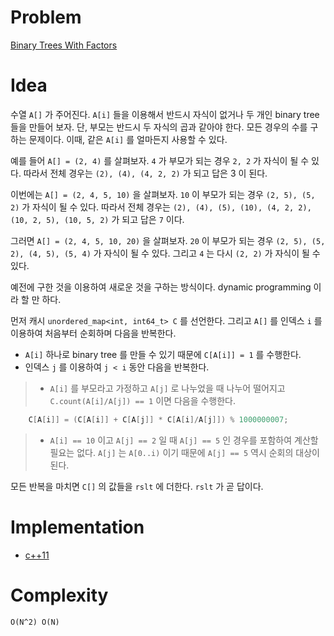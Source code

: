 # Problem

[Binary Trees With Factors](https://leetcode.com/problems/binary-trees-with-factors/)

# Idea

수열 `A[]` 가 주어진다. `A[i]` 들을 이용해서 반드시 자식이 없거나 두
개인 binary tree 들을 만들어 보자. 단, 부모는 반드시 두 자식의 곱과
같아야 한다. 모든 경우의 수를 구하는 문제이다. 이때, 같은 `A[i]` 를
얼마든지 사용할 수 있다.

예를 들어 `A[] = (2, 4)` 를 살펴보자. `4` 가 부모가 되는 경우
`2, 2` 가 자식이 될 수 있다. 따라서 전체 경우는 `(2), (4), (4, 2, 2)`
가 되고 답은 3 이 된다.

이번에는 `A[] = (2, 4, 5, 10)` 을 살펴보자. `10` 이 부모가 되는 경우
`(2, 5), (5, 2)` 가 자식이 될 수 있다. 따라서 전체 경우는 `(2), (4),
(5), (10), (4, 2, 2), (10, 2, 5), (10, 5, 2)` 가 되고 답은 `7` 이다.

그러면 `A[] = (2, 4, 5, 10, 20)` 을 살펴보자. `20` 이 부모가 되는 경우
`(2, 5), (5, 2), (4, 5), (5, 4)` 가 자식이 될 수 있다. 그리고 `4` 는
다시 `(2, 2)` 가 자식이 될 수 있다.

예전에 구한 것을 이용하여 새로운 것을 구하는 방식이다. dynamic
programming 이라 할 만 하다. 

먼저 캐시 `unordered_map<int, int64_t> C` 를 선언한다.  그리고 `A[]`
를 인덱스 `i` 를 이용하여 처음부터 순회하며 다음을 반복한다.

* `A[i]` 하나로 binary tree 를 만들 수 있기 때문에 `C[A[i]] = 1` 를
  수행한다.
* 인덱스 `j` 를 이용하여 `j < i` 동안 다음을 반복한다.
> * `A[i]` 를 부모라고 가정하고 `A[j]` 로 나누었을 때 나누어 떨어지고
   `C.count(A[i]/A[j]) == 1` 이면 다음을 수행한다.

```cpp
    C[A[i]] = (C[A[i]] + C[A[j]] * C[A[i]/A[j]]) % 1000000007;
```
> * `A[i] == 10` 이고 `A[j] == 2` 일 때 `A[j] == 5` 인 경우를 포함하여
    계산할 필요는 없다. `A[j]` 는 `A[0..i)` 이기 때문에 `A[j] == 5` 역시
    순회의 대상이 된다.

모든 반복을 마치면 `C[]` 의 값들을 `rslt` 에 더한다. `rslt` 가 곧 답이다.

# Implementation

* [c++11](a.cpp)

# Complexity

```
O(N^2) O(N)
```
